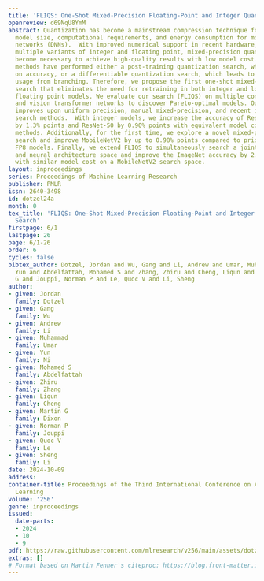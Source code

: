 ```yaml
---
title: 'FLIQS: One-Shot Mixed-Precision Floating-Point and Integer Quantization Search'
openreview: d69NqU8YmM
abstract: Quantization has become a mainstream compression technique for reducing
  model size, computational requirements, and energy consumption for modern deep neural
  networks (DNNs).  With improved numerical support in recent hardware, including
  multiple variants of integer and floating point, mixed-precision quantization has
  become necessary to achieve high-quality results with low model cost.  Prior mixed-precision
  methods have performed either a post-training quantization search, which compromises
  on accuracy, or a differentiable quantization search, which leads to high memory
  usage from branching. Therefore, we propose the first one-shot mixed-precision quantization
  search that eliminates the need for retraining in both integer and low-precision
  floating point models. We evaluate our search (FLIQS) on multiple convolutional
  and vision transformer networks to discover Pareto-optimal models. Our approach
  improves upon uniform precision, manual mixed-precision, and recent integer quantization
  search methods.  With integer models, we increase the accuracy of ResNet-18 on ImageNet
  by 1.3% points and ResNet-50 by 0.90% points with equivalent model cost over previous
  methods. Additionally, for the first time, we explore a novel mixed-precision floating-point
  search and improve MobileNetV2 by up to 0.98% points compared to prior state-of-the-art
  FP8 models. Finally, we extend FLIQS to simultaneously search a joint quantization
  and neural architecture space and improve the ImageNet accuracy by 2.69% points
  with similar model cost on a MobileNetV2 search space.
layout: inproceedings
series: Proceedings of Machine Learning Research
publisher: PMLR
issn: 2640-3498
id: dotzel24a
month: 0
tex_title: 'FLIQS: One-Shot Mixed-Precision Floating-Point and Integer Quantization
  Search'
firstpage: 6/1
lastpage: 26
page: 6/1-26
order: 6
cycles: false
bibtex_author: Dotzel, Jordan and Wu, Gang and Li, Andrew and Umar, Muhammad and Ni,
  Yun and Abdelfattah, Mohamed S and Zhang, Zhiru and Cheng, Liqun and Dixon, Martin
  G and Jouppi, Norman P and Le, Quoc V and Li, Sheng
author:
- given: Jordan
  family: Dotzel
- given: Gang
  family: Wu
- given: Andrew
  family: Li
- given: Muhammad
  family: Umar
- given: Yun
  family: Ni
- given: Mohamed S
  family: Abdelfattah
- given: Zhiru
  family: Zhang
- given: Liqun
  family: Cheng
- given: Martin G
  family: Dixon
- given: Norman P
  family: Jouppi
- given: Quoc V
  family: Le
- given: Sheng
  family: Li
date: 2024-10-09
address:
container-title: Proceedings of the Third International Conference on Automated Machine
  Learning
volume: '256'
genre: inproceedings
issued:
  date-parts:
  - 2024
  - 10
  - 9
pdf: https://raw.githubusercontent.com/mlresearch/v256/main/assets/dotzel24a/dotzel24a.pdf
extras: []
# Format based on Martin Fenner's citeproc: https://blog.front-matter.io/posts/citeproc-yaml-for-bibliographies/
---
```

